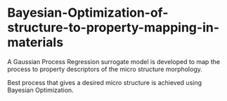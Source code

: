 # Bayesian-Optimization-of-structure-to-property-mapping-in-materials

A Gaussian Process Regression surrogate model is developed to map the process to property descriptors of the micro structure morphology.

Best process that gives a desired micro structure is achieved using Bayesian Optimization.
